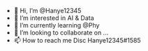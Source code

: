 - 👋 Hi, I’m @Hanye12345
- 👀 I’m interested in AI & Data
- 🌱 I’m currently learning @Phy
- 💞️ I’m looking to collaborate on ...
- 📫 How to reach me Disc Hanye12345#1585

<!---
Hanye12345/Hanye12345 is a ✨ special ✨ repository because its `README.md` (this file) appears on your GitHub profile.
You can click the Preview link to take a look at your changes.
--->
